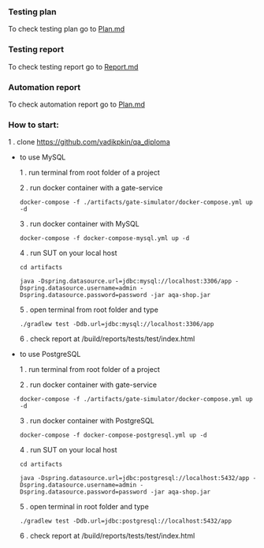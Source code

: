 ### Testing plan

To check testing plan go to [Plan.md](https://github.com/vadikpkin/qa_diploma/blob/master/Plan.md)

### Testing report

To check testing report go to [Report.md](https://github.com/vadikpkin/qa_diploma/blob/master/Report.md)

### Automation report

To check automation report go to [Plan.md](https://github.com/vadikpkin/qa_diploma/blob/master/Plan.md)



### How to start:

1 . clone https://github.com/vadikpkin/qa_diploma

* to use MySQL 

   1 . run terminal from root folder of a project
   
   2 . run docker container with a gate-service
    ``` 
    docker-compose -f ./artifacts/gate-simulator/docker-compose.yml up -d
    ```
   3 . run docker container with MySQL
     ``` 
    docker-compose -f docker-compose-mysql.yml up -d
    ``` 
   4 . run SUT on your local host
   
   ``` 
   cd artifacts
   
   java -Dspring.datasource.url=jdbc:mysql://localhost:3306/app -Dspring.datasource.username=admin -Dspring.datasource.password=password -jar aqa-shop.jar
   ```

  5 . open terminal from root folder and type 
  ```
  ./gradlew test -Ddb.url=jdbc:mysql://localhost:3306/app
  ```
  6 . check report at /build/reports/tests/test/index.html

* to use PostgreSQL 

   1 . run terminal from root folder of a project
   
   2 . run docker container with gate-service
    ``` 
    docker-compose -f ./artifacts/gate-simulator/docker-compose.yml up -d
    ```
   3 . run docker container with PostgreSQL
    ``` 
    docker-compose -f docker-compose-postgresql.yml up -d
    ``` 
   4 . run SUT on your local host
      
     ```
     cd artifacts
   
     java -Dspring.datasource.url=jdbc:postgresql://localhost:5432/app -Dspring.datasource.username=admin -Dspring.datasource.password=password -jar aqa-shop.jar
     ```

  5 . open terminal in root folder and type 
  ```
  ./gradlew test -Ddb.url=jdbc:postgresql://localhost:5432/app
  ```
  6 . check report at /build/reports/tests/test/index.html
